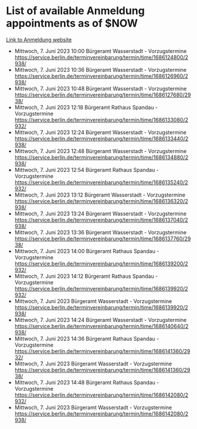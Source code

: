 # List of available Anmeldung appointments as of $NOW
[Link to Anmeldung website](https://service.berlin.de/terminvereinbarung/termin/tag.php?termin=1&anliegen[]=120686&dienstleisterlist=122210,122217,327316,122219,327312,122227,327314,122231,327346,122243,327348,122254,122252,329742,122260,329745,122262,329748,122271,327278,122273,327274,122277,327276,330436,122280,327294,122282,327290,122284,327292,122291,327270,122285,327266,122286,327264,122296,327268,150230,329760,122297,327286,122294,327284,122312,329763,122314,329775,122304,327330,122311,327334,122309,327332,317869,122281,327352,122279,329772,122283,122276,327324,122274,327326,122267,329766,122246,327318,122251,327320,122257,327322,122208,327298,122226,327300&herkunft=http%3A%2F%2Fservice.berlin.de%2Fdienstleistung%2F120686%2F)
- Mittwoch, 7. Juni 2023 10:00 Bürgeramt Wasserstadt - Vorzugstermine https://service.berlin.de/terminvereinbarung/termin/time/1686124800/2938/
- Mittwoch, 7. Juni 2023 10:36 Bürgeramt Wasserstadt - Vorzugstermine https://service.berlin.de/terminvereinbarung/termin/time/1686126960/2938/
- Mittwoch, 7. Juni 2023 10:48 Bürgeramt Wasserstadt - Vorzugstermine https://service.berlin.de/terminvereinbarung/termin/time/1686127680/2938/
- Mittwoch, 7. Juni 2023 12:18 Bürgeramt Rathaus Spandau - Vorzugstermine https://service.berlin.de/terminvereinbarung/termin/time/1686133080/2932/
- Mittwoch, 7. Juni 2023 12:24 Bürgeramt Wasserstadt - Vorzugstermine https://service.berlin.de/terminvereinbarung/termin/time/1686133440/2938/
- Mittwoch, 7. Juni 2023 12:48 Bürgeramt Wasserstadt - Vorzugstermine https://service.berlin.de/terminvereinbarung/termin/time/1686134880/2938/
- Mittwoch, 7. Juni 2023 12:54 Bürgeramt Rathaus Spandau - Vorzugstermine https://service.berlin.de/terminvereinbarung/termin/time/1686135240/2932/
- Mittwoch, 7. Juni 2023 13:12 Bürgeramt Wasserstadt - Vorzugstermine https://service.berlin.de/terminvereinbarung/termin/time/1686136320/2938/
- Mittwoch, 7. Juni 2023 13:24 Bürgeramt Wasserstadt - Vorzugstermine https://service.berlin.de/terminvereinbarung/termin/time/1686137040/2938/
- Mittwoch, 7. Juni 2023 13:36 Bürgeramt Wasserstadt - Vorzugstermine https://service.berlin.de/terminvereinbarung/termin/time/1686137760/2938/
- Mittwoch, 7. Juni 2023 14:00 Bürgeramt Rathaus Spandau - Vorzugstermine https://service.berlin.de/terminvereinbarung/termin/time/1686139200/2932/
- Mittwoch, 7. Juni 2023 14:12 Bürgeramt Rathaus Spandau - Vorzugstermine https://service.berlin.de/terminvereinbarung/termin/time/1686139920/2932/
- Mittwoch, 7. Juni 2023  Bürgeramt Wasserstadt - Vorzugstermine https://service.berlin.de/terminvereinbarung/termin/time/1686139920/2938/
- Mittwoch, 7. Juni 2023 14:24 Bürgeramt Wasserstadt - Vorzugstermine https://service.berlin.de/terminvereinbarung/termin/time/1686140640/2938/
- Mittwoch, 7. Juni 2023 14:36 Bürgeramt Rathaus Spandau - Vorzugstermine https://service.berlin.de/terminvereinbarung/termin/time/1686141360/2932/
- Mittwoch, 7. Juni 2023  Bürgeramt Wasserstadt - Vorzugstermine https://service.berlin.de/terminvereinbarung/termin/time/1686141360/2938/
- Mittwoch, 7. Juni 2023 14:48 Bürgeramt Rathaus Spandau - Vorzugstermine https://service.berlin.de/terminvereinbarung/termin/time/1686142080/2932/
- Mittwoch, 7. Juni 2023  Bürgeramt Wasserstadt - Vorzugstermine https://service.berlin.de/terminvereinbarung/termin/time/1686142080/2938/
